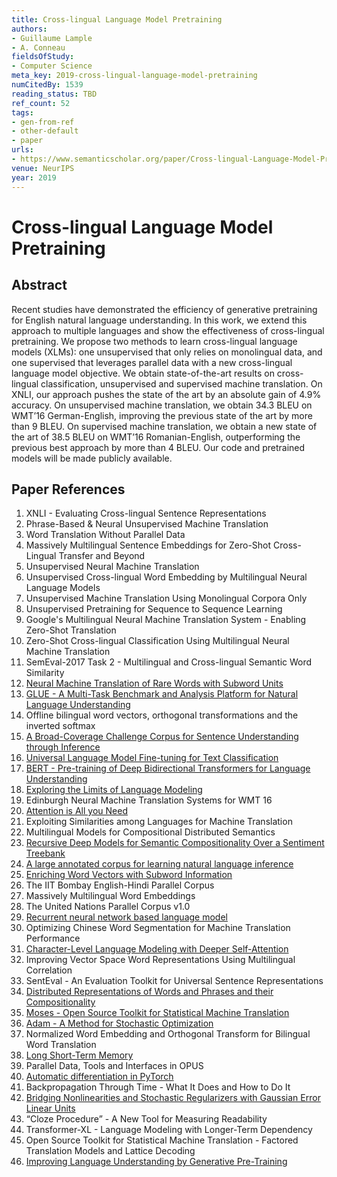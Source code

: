```yaml
---
title: Cross-lingual Language Model Pretraining
authors:
- Guillaume Lample
- A. Conneau
fieldsOfStudy:
- Computer Science
meta_key: 2019-cross-lingual-language-model-pretraining
numCitedBy: 1539
reading_status: TBD
ref_count: 52
tags:
- gen-from-ref
- other-default
- paper
urls:
- https://www.semanticscholar.org/paper/Cross-lingual-Language-Model-Pretraining-Lample-Conneau/ec4eba83f6b3266d9ae7cabb2b2cb1518f727edc?sort=total-citations
venue: NeurIPS
year: 2019
---
```


# Cross-lingual Language Model Pretraining

## Abstract

Recent studies have demonstrated the efficiency of generative pretraining for English natural language understanding. In this work, we extend this approach to multiple languages and show the effectiveness of cross-lingual pretraining. We propose two methods to learn cross-lingual language models (XLMs): one unsupervised that only relies on monolingual data, and one supervised that leverages parallel data with a new cross-lingual language model objective. We obtain state-of-the-art results on cross-lingual classification, unsupervised and supervised machine translation. On XNLI, our approach pushes the state of the art by an absolute gain of 4.9% accuracy. On unsupervised machine translation, we obtain 34.3 BLEU on WMT’16 German-English, improving the previous state of the art by more than 9 BLEU. On supervised machine translation, we obtain a new state of the art of 38.5 BLEU on WMT’16 Romanian-English, outperforming the previous best approach by more than 4 BLEU. Our code and pretrained models will be made publicly available.

## Paper References

1. XNLI - Evaluating Cross-lingual Sentence Representations
2. Phrase-Based & Neural Unsupervised Machine Translation
3. Word Translation Without Parallel Data
4. Massively Multilingual Sentence Embeddings for Zero-Shot Cross-Lingual Transfer and Beyond
5. Unsupervised Neural Machine Translation
6. Unsupervised Cross-lingual Word Embedding by Multilingual Neural Language Models
7. Unsupervised Machine Translation Using Monolingual Corpora Only
8. Unsupervised Pretraining for Sequence to Sequence Learning
9. Google's Multilingual Neural Machine Translation System - Enabling Zero-Shot Translation
10. Zero-Shot Cross-lingual Classification Using Multilingual Neural Machine Translation
11. SemEval-2017 Task 2 - Multilingual and Cross-lingual Semantic Word Similarity
12. [Neural Machine Translation of Rare Words with Subword Units](2016-neural-machine-translation-of-rare-words-with-subword-units)
13. [GLUE - A Multi-Task Benchmark and Analysis Platform for Natural Language Understanding](2018-glue-a-multi-task-benchmark-and-analysis-platform-for-natural-language-understanding)
14. Offline bilingual word vectors, orthogonal transformations and the inverted softmax
15. [A Broad-Coverage Challenge Corpus for Sentence Understanding through Inference](2018-a-broad-coverage-challenge-corpus-for-sentence-understanding-through-inference)
16. [Universal Language Model Fine-tuning for Text Classification](2018-universal-language-model-fine-tuning-for-text-classification)
17. [BERT - Pre-training of Deep Bidirectional Transformers for Language Understanding](2019-bert.md)
18. [Exploring the Limits of Language Modeling](2016-exploring-the-limits-of-language-modeling)
19. Edinburgh Neural Machine Translation Systems for WMT 16
20. [Attention is All you Need](2017-transformer.md)
21. Exploiting Similarities among Languages for Machine Translation
22. Multilingual Models for Compositional Distributed Semantics
23. [Recursive Deep Models for Semantic Compositionality Over a Sentiment Treebank](2013-recursive-deep-models-for-semantic-compositionality-over-a-sentiment-treebank)
24. [A large annotated corpus for learning natural language inference](2015-a-large-annotated-corpus-for-learning-natural-language-inference)
25. [Enriching Word Vectors with Subword Information](2017-enriching-word-vectors-with-subword-information)
26. The IIT Bombay English-Hindi Parallel Corpus
27. Massively Multilingual Word Embeddings
28. The United Nations Parallel Corpus v1.0
29. [Recurrent neural network based language model](2010-recurrent-neural-network-based-language-model)
30. Optimizing Chinese Word Segmentation for Machine Translation Performance
31. [Character-Level Language Modeling with Deeper Self-Attention](2019-character-level-language-modeling-with-deeper-self-attention)
32. Improving Vector Space Word Representations Using Multilingual Correlation
33. SentEval - An Evaluation Toolkit for Universal Sentence Representations
34. [Distributed Representations of Words and Phrases and their Compositionality](2013-distributed-representations-of-words-and-phrases-and-their-compositionality)
35. [Moses - Open Source Toolkit for Statistical Machine Translation](2007-moses-open-source-toolkit-for-statistical-machine-translation)
36. [Adam - A Method for Stochastic Optimization](2015-adam-a-method-for-stochastic-optimization)
37. Normalized Word Embedding and Orthogonal Transform for Bilingual Word Translation
38. [Long Short-Term Memory](1997-long-short-term-memory)
39. Parallel Data, Tools and Interfaces in OPUS
40. [Automatic differentiation in PyTorch](2017-automatic-differentiation-in-pytorch)
41. Backpropagation Through Time - What It Does and How to Do It
42. [Bridging Nonlinearities and Stochastic Regularizers with Gaussian Error Linear Units](2016-bridging-nonlinearities-and-stochastic-regularizers-with-gaussian-error-linear-units)
43. “Cloze Procedure” - A New Tool for Measuring Readability
44. Transformer-XL - Language Modeling with Longer-Term Dependency
45. Open Source Toolkit for Statistical Machine Translation - Factored Translation Models and Lattice Decoding
46. [Improving Language Understanding by Generative Pre-Training](2018-improving-language-understanding-by-generative-pre-training)
